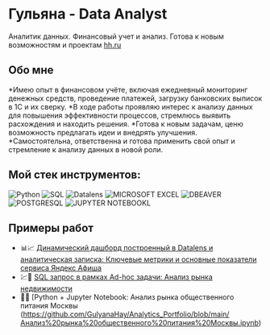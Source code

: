 # Гульяна - Data Analyst

Аналитик данных. Финансовый учет и анализ. Готова к новым возможностям и проектам [hh.ru](https://ekaterinburg.hh.ru/resume/2bb8b615ff0f1ce6bf0039ed1f743558716256)

## Обо мне

*Имею опыт в финансовом учёте, включая ежедневный мониторинг денежных средств, проведение платежей, загрузку банковских выписок в 1С и их сверку. 
*В ходе работы проявляю интерес к анализу данных для повышения эффективности процессов, стремлюсь выявить расхождения и находить решения. 
*Готова к новым задачам, ценю возможность предлагать идеи и внедрять улучшения. 
*Самостоятельна, ответственна и готова применить свой опыт и стремление к анализу данных в новой роли.

## Мой стек инструментов:

<img src="" alt="Python">
<img src="" alt="SQL">
<img src="" alt="Datalens">
<img src="" alt="MICROSOFT EXCEL">
<img src="" alt="DBEAVER">
<img src="" alt="POSTGRESQL">
<img src="" alt="JUPYTER NOTEBOOKL">

## Примеры работ

*   📊📈 [Динамический дашборд построенный в Datalens и аналитическая записка: Ключевые метрики и основные показатели сервиса Яндекс Афиша](https://datalens.yandex.cloud/n3ei3x2zuh2y9-klyuchevye-metriki-i-osnovnye-pokazateli-servisa-yande)
*   💹📄 [SQL запрос в рамках Ad-hoc задачи: Анализ рынка недвижимости](https://github.com/GulyanaHay/Analytics_Portfolio/blob/main/Анализ%20рынка%20недвижимости.sql)
*   🐍📓 [Python + Jupyter Notebook: Анализ рынка общественного питания Москвы (https://github.com/GulyanaHay/Analytics_Portfolio/blob/main/Анализ%20рынка%20общественного%20питания%20Москвы.ipynb)